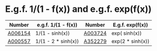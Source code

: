 # E.g.f. 1/(1 - f(x)) and e.g.f. exp(f(x))


| Number | e.g.f. 1/(1 - f(x)) | Number | E.g.f. exp(f(x)) |
| ----- | ----- | ----- | ----- | 
| [A006154](https://oeis.org/A006154) | 1/(1 -     sinh(x)) | [A003724](https://oeis.org/A003724) | exp(    sinh(x)) | 
| [A000557](https://oeis.org/A000557) | 1/(1 - 2 * sinh(x)) | [A352279](https://oeis.org/A352279) | exp(2 * sinh(x)) | 
